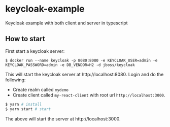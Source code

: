 # keycloak-example

Keycloak example with both client and server in typescript

## How to start

First start a keycloak server:

```
$ docker run --name keycloak -p 8080:8080 -e KEYCLOAK_USER=admin -e KEYCLOAK_PASSWORD=admin -e DB_VENDOR=H2 -d jboss/keycloak
```

This will start the keycloak server at http://localhost:8080. Login and do the following:

- Create realm called `mydemo`
- Create client called `my-react-client` with root url `http://localhost:3000`.

```bash
$ yarn # install
$ yarn start # start
```

The above will start the server at http://localhost:3000.
